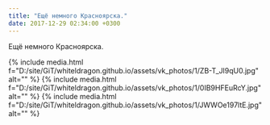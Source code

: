 ```yaml
---
title: "Ещё немного Красноярска."
date: 2017-12-29 02:34:00 +0300
---
```


Ещё немного Красноярска.


{% include media.html f="D:/site/GiT/whiteldragon.github.io/assets/vk_photos/1/ZB-T_Jl9qU0.jpg" alt="" %}
{% include media.html f="D:/site/GiT/whiteldragon.github.io/assets/vk_photos/1/0IB9HFEuRcY.jpg" alt="" %}
{% include media.html f="D:/site/GiT/whiteldragon.github.io/assets/vk_photos/1/JWWOe197ltE.jpg" alt="" %}
